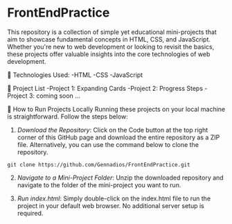 # FrontEndPractice

This repository is a collection of simple yet educational mini-projects that aim to showcase fundamental concepts in HTML, CSS, and JavaScript. Whether you're new to web development or looking to revisit the basics, these projects offer valuable insights into the core technologies of web development.

:wrench: Technologies Used:
-HTML
-CSS
-JavaScript

:file_folder: Project List
-Project 1: Expanding Cards
-Project 2: Progress Steps
-Project 3: coming soon ...

:rocket: How to Run Projects Locally
Running these projects on your local machine is straightforward. Follow the steps below:

1. *Download the Repository*: Click on the Code button at the top right corner of this GitHub page and download the entire repository as a ZIP file. Alternatively, you can use the command below to clone the repository.

```
git clone https://github.com/Gennadios/FrontEndPractice.git
```

2. *Navigate to a Mini-Project Folder*: Unzip the downloaded repository and navigate to the folder of the mini-project you want to run.

3. *Run index.html*: Simply double-click on the index.html file to run the project in your default web browser. No additional server setup is required.
